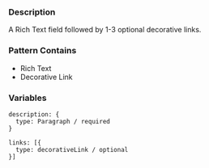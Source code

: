 ### Description
A Rich Text field followed by 1-3 optional decorative links.

### Pattern Contains
* Rich Text
* Decorative Link

### Variables
~~~
description: {
  type: Paragraph / required
}

links: [{
  type: decorativeLink / optional
}]
~~~
